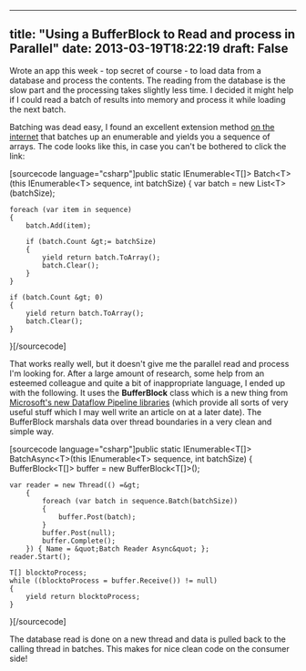 
---
title: "Using a BufferBlock to Read and process in Parallel"
date: 2013-03-19T18:22:19
draft: False
---

Wrote an app this week - top secret of course - to load data from a database and process the contents.  The reading from the database is the slow part and the processing takes slightly less time. I decided it might help if I could read a batch of results into memory and process it while loading the next batch. 

Batching was dead easy, I found an excellent extension method [on the internet](http://josheinstein.com/blog/index.php/2009/12/ienumerable-batch/) that batches up an enumerable and yields you a sequence of arrays.  The code looks like this, in case you can't be bothered to click the link:

[sourcecode language="csharp"]public static IEnumerable&lt;T[]&gt; Batch&lt;T&gt;(this IEnumerable&lt;T&gt; sequence, int batchSize)
{
    var batch = new List&lt;T&gt;(batchSize);

    foreach (var item in sequence)
    {
        batch.Add(item);

        if (batch.Count &gt;= batchSize)
        {
            yield return batch.ToArray();
            batch.Clear();
        }   
    }  

    if (batch.Count &gt; 0)
    {
        yield return batch.ToArray();
        batch.Clear();
    }  
}[/sourcecode]

That works really well, but it doesn't give me the parallel read and process I'm looking for. After a large amount of research, some help from an esteemed colleague and quite a bit of inappropriate language, I ended up with the following. It uses the <strong>BufferBlock</strong> class which is a new thing from [Microsoft's new Dataflow Pipeline libraries](http://msdn.microsoft.com/en-gb/library/hh228604.aspx) (which provide all sorts of very useful stuff which I may well write an article on at a later date).  The BufferBlock marshals data over thread boundaries in a very clean and simple way.

[sourcecode language="csharp"]public static IEnumerable&lt;T[]&gt; BatchAsync&lt;T&gt;(this IEnumerable&lt;T&gt; sequence, int batchSize)
{
    BufferBlock&lt;T[]&gt; buffer = new BufferBlock&lt;T[]&gt;();

    var reader = new Thread(() =&gt;
        {
            foreach (var batch in sequence.Batch(batchSize))
            {
                buffer.Post(batch);
            }
            buffer.Post(null);
            buffer.Complete();
        }) { Name = &quot;Batch Reader Async&quot; };
    reader.Start();

    T[] blocktoProcess;
    while ((blocktoProcess = buffer.Receive()) != null)
    {
        yield return blocktoProcess;
    }
}[/sourcecode]

The database read is done on a new thread and data is pulled back to the calling thread in batches.  This makes for nice clean code on the consumer side!